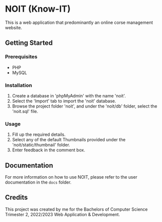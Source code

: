 # NOIT (Know-IT)

This is a web application that predominantly an online corse management website.

## Getting Started

### Prerequisites

- PHP
- MySQL

### Installation

1. Create a database in 'phpMyAdmin' with the name 'noit'.
2. Select the 'Import' tab to import the 'noit' database.
3. Browse the project folder 'noit', and under the 'noit/db' folder, select the 'noit.sql' file.

### Usage

1. Fill up the required details.
2. Select any of the default Thumbnails provided under the 'noit/static/thumbnail' folder.
3. Enter feedback in the comment box.

## Documentation

For more information on how to use NOIT, please refer to the user documentation in the `docs` folder.

## Credits

This project was created by me for the Bachelors of Computer Science Trimester 2, 2022/2023 Web Application & Development.
